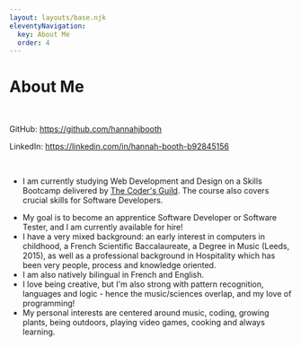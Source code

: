 ```yaml
---
layout: layouts/base.njk
eleventyNavigation:
  key: About Me
  order: 4
---
```

# About Me

<br>
<p>
  GitHub: <a href="https://github.com/hannahjbooth" target="_blank">https://github.com/hannahjbooth</a>

  LinkedIn: <a href="https://linkedin.com/in/hannah-booth-b92845156" target="_blank">https://linkedin.com/in/hannah-booth-b92845156</a>
</p>  
<br>
<ul class="about-me">
<li class="study"><p>I am currently studying Web Development and Design on a Skills Bootcamp delivered by <a href="https://thecodersguild.org.uk/" target="_blank">The Coder's Guild</a>. The course also covers crucial skills for Software Developers.</p></li>
<li class="work">My goal is to become an apprentice Software Developer or Software Tester, and I am currently available for hire! </li>

<li class="background">I have a very mixed background: an early interest in computers in childhood, a French Scientific Baccalaureate, a Degree in Music (Leeds, 2015), as well as a professional background in Hospitality which has been very people, process and knowledge oriented.</li>
<li class="language"> I am also natively bilingual in French and English.</li>

<li class="traits">I love being creative, but I'm also strong with pattern recognition, languages and logic - hence the music/sciences overlap, and my love of programming! </li>

<li class="hobbies">My personal interests are centered around music, coding, growing plants, being outdoors, playing video games, cooking and always learning.</li>
</ul>